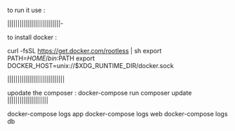 to run it use :

||||||||||||||||||||||||||-

to install docker :

curl -fsSL https://get.docker.com/rootless | sh
export PATH=$HOME/bin:$PATH
export DOCKER_HOST=unix://$XDG_RUNTIME_DIR/docker.sock

||||||||||||||||||||||||||||

upodate the composer :
docker-compose run composer update
||||||||||||||||||||

docker-compose logs app
docker-compose logs web
docker-compose logs db